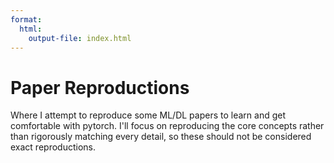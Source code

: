 ```yaml
---
format:
  html:
    output-file: index.html
---
```


# Paper Reproductions

Where I attempt to reproduce some ML/DL papers to learn and get comfortable with pytorch. I'll focus on reproducing the core concepts rather than rigorously matching every detail, so these should not be considered exact reproductions.

